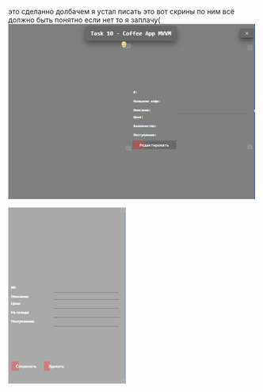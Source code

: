 это сделанно долбачем
я устал писать это вот скрины по ним всё должно быть понятно если нет то я заплачу(
![](https://github.com/Sarc-Kil/proect_10/blob/master/screnchot/Снимок10.PNG)


![](https://github.com/Sarc-Kil/proect_10/blob/master/screnchot/Снимок10.1.PNG)

